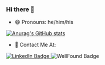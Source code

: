 ### Hi there 👋

- 😄 Pronouns: he/him/his

[![Anurag's GitHub stats](https://github-readme-stats.vercel.app/api?username=NygilNet&show_icons=true&theme=synthwave&count_private=true&hide=stars)](https://github.com/anuraghazra/github-readme-stats)

- 📱 Contact Me At:

<div id="contact-me-badges">
<a href="https://www.linkedin.com/in/nygil-nettles-dev/">
  <img src="https://img.shields.io/badge/LinkedIn-blue?logo=linkedin&logoColor=white&style=for-the-badge" alt="LinkedIn Badge" />
</a>
<a>
  <img src="https://img.shields.io/badge/WellFound-gray?logo=angellist&logoColor=white&style=for-the-badge" alt="WellFound Badge" />
</a>
</div>

<!--
**NygilNet/NygilNet** is a ✨ _special_ ✨ repository because its `README.md` (this file) appears on your GitHub profile.

Here are some ideas to get you started:

- 🔭 I’m currently working on ...
- 🌱 I’m currently learning ...
- 👯 I’m looking to collaborate on ...
- 🤔 I’m looking for help with ...
- 💬 Ask me about ...
- 📫 How to reach me: ...

- ⚡ Fun fact: ...



-->
